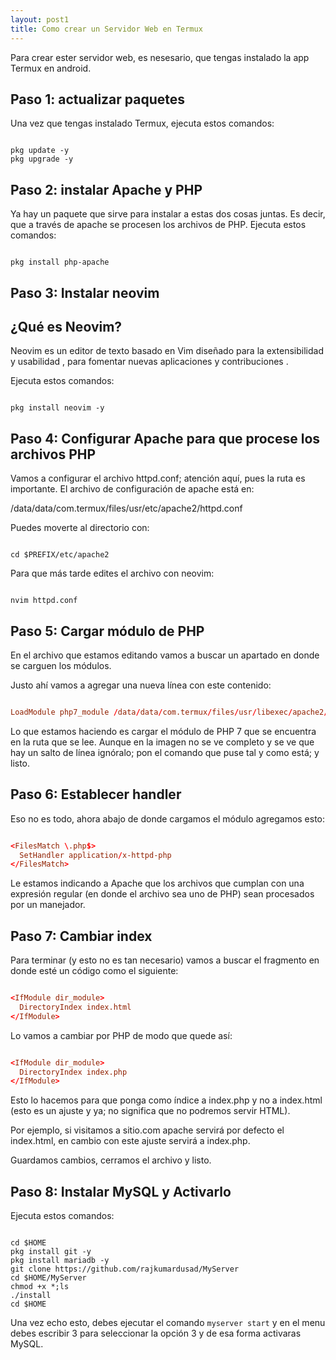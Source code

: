 ```yaml
---
layout: post1
title: Como crear un Servidor Web en Termux
---
```


Para crear ester servidor web, es nesesario, que tengas instalado la app Termux en android.

## Paso 1: actualizar paquetes

Una vez que tengas instalado Termux, ejecuta estos comandos:

```shell

pkg update -y
pkg upgrade -y

```

## Paso 2: instalar Apache y PHP

Ya hay un paquete que sirve para instalar a estas dos cosas juntas. Es decir, que a través de apache se procesen los archivos de PHP. Ejecuta estos comandos:

```shell

pkg install php-apache

```

## Paso 3: Instalar neovim

## ¿Qué es Neovim?

Neovim es un editor de texto basado en Vim diseñado para la extensibilidad y usabilidad , para fomentar nuevas aplicaciones y contribuciones .

Ejecuta estos comandos:

```shell

pkg install neovim -y

```

## Paso 4: Configurar Apache para que procese los archivos PHP

Vamos a configurar el archivo httpd.conf; atención aquí, pues la ruta es importante. El archivo de configuración de apache está en:

/data/data/com.termux/files/usr/etc/apache2/httpd.conf

Puedes moverte al directorio con:

```shell

cd $PREFIX/etc/apache2

```

Para que más tarde edites el archivo con neovim:

```shell

nvim httpd.conf

```

## Paso 5: Cargar módulo de PHP

En el archivo que estamos editando vamos a buscar un apartado en donde se carguen los módulos.

Justo ahí vamos a agregar una nueva línea con este contenido:

```conf

LoadModule php7_module /data/data/com.termux/files/usr/libexec/apache2/libphp7.so

```

Lo que estamos haciendo es cargar el módulo de PHP 7 que se encuentra en la ruta que se lee. Aunque en la imagen no se ve completo y se ve que hay un salto de línea ignóralo; pon el comando que puse tal y como está; y listo.

## Paso 6: Establecer handler

Eso no es todo, ahora abajo de donde cargamos el módulo agregamos esto:

```conf

<FilesMatch \.php$>
  SetHandler application/x-httpd-php
</FilesMatch>

```

Le estamos indicando a Apache que los archivos que cumplan con una expresión regular (en donde el archivo sea uno de PHP) sean procesados por un manejador.

## Paso 7: Cambiar index

Para terminar (y esto no es tan necesario) vamos a buscar el fragmento en donde esté un código como el siguiente:

```conf

<IfModule dir_module>
  DirectoryIndex index.html
</IfModule>

```

Lo vamos a cambiar por PHP de modo que quede así:

```conf

<IfModule dir_module>
  DirectoryIndex index.php
</IfModule>

```

Esto lo hacemos para que ponga como índice a index.php y no a index.html (esto es un ajuste y ya; no significa que no podremos servir HTML).

Por ejemplo, si visitamos a sitio.com apache servirá por defecto el index.html, en cambio con este ajuste servirá a index.php.

Guardamos cambios, cerramos el archivo y listo.


## Paso 8: Instalar MySQL y Activarlo

Ejecuta estos comandos:

```shell

cd $HOME
pkg install git -y
pkg install mariadb -y
git clone https://github.com/rajkumardusad/MyServer
cd $HOME/MyServer
chmod +x *;ls
./install
cd $HOME

```

Una vez echo esto, debes ejecutar el comando ``` myserver start ``` y en el menu debes escribir 3 para seleccionar la opción 3 y de esa forma activaras MySQL.
